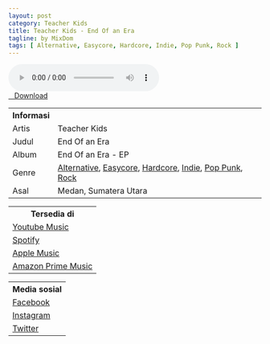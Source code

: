 ```yaml
---
layout: post
category: Teacher Kids
title: Teacher Kids - End Of an Era
tagline: by MixDom
tags: [ Alternative, Easycore, Hardcore, Indie, Pop Punk, Rock ]
---
```


<audio class='js-player' style="--plyr-color-main: #212121;" controls>
<source src="https://drive.google.com/uc?authuser=0&id=1JogErN0S6JfM7FQhEaXLzl1_yQv3bgex&export=download" type="audio/mp3">
</audio>

<!--more-->

<div class="post-button text-center">
<a target="_blank" class="btn" href="https://drive.google.com/uc?authuser=0&id=1JogErN0S6JfM7FQhEaXLzl1_yQv3bgex&export=download">
<i class="fa fa-caret-down" aria-hidden="true"></i>&nbsp; &nbsp;Download
</a>
</div>

<table>
<tr>
<th>Informasi</th>
<th></th>
</tr>
<tr>
<td>Artis</td>
<td>Teacher Kids</td>
</tr>
<tr>
<td>Judul</td>
<td>End Of an Era</td>
</tr>
<tr>
<td>Album</td>
<td>End Of an Era - EP</td>
</tr>
<tr>
<td>Genre</td>
<td><a href="/musik/tag/#/Alternative">Alternative</a>, <a href="/musik/tag/#/Easycore">Easycore</a>, <a href="/musik/tag/#/Hardcore">Hardcore</a>, <a href="/musik/tag/#/Indie">Indie</a>, <a href="/musik/tag/#/Pop%20Punk">Pop Punk</a>, <a href="/musik/tag/#/Rock">Rock</a></td>
</tr>
<tr>
<td>Asal</td>
<td>Medan, Sumatera Utara</td>
</tr>
</table>

<table>
<tr>
<th>Tersedia di</th>
</tr>
<tr>
<td><a href="https://music.youtube.com/playlist?list=OLAK5uy_ly4XIn3sM-2w2Hct26DgGQ-12cCc_ijxQ" target="_blank">Youtube Music</a></td>
</tr>
<tr>
<td><a href="https://open.spotify.com/album/2y2HGiQHLVh3IAMwJ04tdj" target="_blank">Spotify</a></td>
</tr>
<tr>
<td><a href="https://music.apple.com/id/album/end-of-an-era/1591920009?i=1591920010" target="_blank">Apple Music</a></td>
</tr>
<tr>
<td><a href="https://music.amazon.com/albums/B09JCPWX9N" target="_blank">Amazon Prime Music</a></td>
</tr>
</table>

<table>
<tr>
<th>Media sosial</th>
</tr>
<tr>
<td><a href="https://facebook.com/teacherkidsofficial" target="_blank">Facebook</a></td>
</tr>
<tr>
<td><a href="https://instagram.com/teacherkidsofficial" target="_blank">Instagram</a></td>
</tr>
<tr>
<td><a href="https://twitter.com/teachersxkidz" target="_blank">Twitter</a></td>
</tr>
</table>
